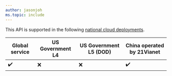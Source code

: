 ```yaml
---
author: jasonjoh
ms.topic: include
---
```


<!-- markdownlint-disable MD041-->

This API is supported in the following [national cloud deployments](../../concepts/deployments.md).

| Global service     | US Government L4 | US Government L5 (DOD) | China operated by 21Vianet |
|--------------------|------------------|------------------------|----------------------------|
| :heavy_check_mark: | :x:              | :x:                    | :heavy_check_mark:         |
